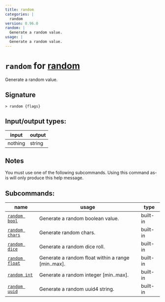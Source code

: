 ```yaml
---
title: random
categories: |
  random
version: 0.96.0
random: |
  Generate a random value.
usage: |
  Generate a random value.
---
```

<!-- This file is automatically generated. Please edit the command in https://github.com/nushell/nushell instead. -->

# `random` for [random](/commands/categories/random.md)

<div class='command-title'>Generate a random value.</div>

## Signature

```> random {flags} ```


## Input/output types:

| input   | output |
| ------- | ------ |
| nothing | string |

## Notes
You must use one of the following subcommands. Using this command as-is will only produce this help message.

## Subcommands:

| name                                             | usage                                              | type     |
| ------------------------------------------------ | -------------------------------------------------- | -------- |
| [`random bool`](/commands/docs/random_bool.md)   | Generate a random boolean value.                   | built-in |
| [`random chars`](/commands/docs/random_chars.md) | Generate random chars.                             | built-in |
| [`random dice`](/commands/docs/random_dice.md)   | Generate a random dice roll.                       | built-in |
| [`random float`](/commands/docs/random_float.md) | Generate a random float within a range [min..max]. | built-in |
| [`random int`](/commands/docs/random_int.md)     | Generate a random integer [min..max].              | built-in |
| [`random uuid`](/commands/docs/random_uuid.md)   | Generate a random uuid4 string.                    | built-in |